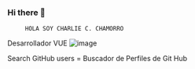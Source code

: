 ### Hi there 👋
             
         HOLA SOY CHARLIE C. CHAMORRO 
         
      
         

Desarrollador  VUE
![image](https://user-images.githubusercontent.com/99897595/172464373-28788f4d-ccea-40ec-a8e9-c43e325f268d.png)

Search GitHub users = Buscador de Perfiles de Git Hub

